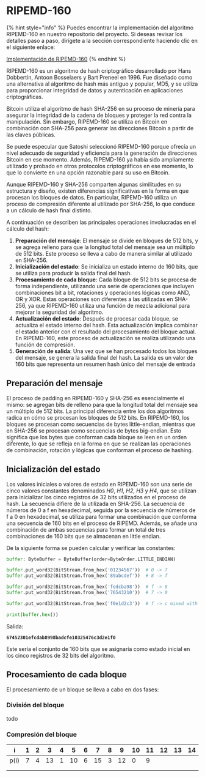 # RIPEMD-160

{% hint style="info" %}
Puedes encontrar la implementación del algoritmo RIPEMD-160 en nuestro repositorio del proyecto. Si deseas revisar los detalles paso a paso, dirígete a la sección correspondiente haciendo clic en el siguiente enlace:

[Implementación de RIPEMD-160](../../../understandingbitcoin/hash/sha256.py)
{% endhint %}

RIPEMD-160 es un algoritmo de hash criptográfico desarrollado por Hans Dobbertin, Antoon Bosselaers y Bart Preneel en 1996. Fue diseñado como una alternativa al algoritmo de hash más antiguo y popular, MD5, y se utiliza para proporcionar integridad de datos y autenticación en aplicaciones criptográficas.

Bitcoin utiliza el algoritmo de hash SHA-256 en su proceso de minería para asegurar la integridad de la cadena de bloques y proteger la red contra la manipulación. Sin embargo, RIPEMD-160 se utiliza en Bitcoin en combinación con SHA-256 para generar las direcciones Bitcoin a partir de las claves públicas.

Se puede especular que Satoshi seleccionó RIPEMD-160 porque ofrecía un nivel adecuado de seguridad y eficiencia para la generación de direcciones Bitcoin en ese momento. Además, RIPEMD-160 ya había sido ampliamente utilizado y probado en otros protocolos criptográficos en ese momento, lo que lo convierte en una opción razonable para su uso en Bitcoin.&#x20;

Aunque RIPEMD-160 y SHA-256 comparten algunas similitudes en su estructura y diseño, existen diferencias significativas en la forma en que procesan los bloques de datos. En particular, RIPEMD-160 utiliza un proceso de compresión diferente al utilizado por SHA-256, lo que conduce a un cálculo de hash final distinto.

A continuación se describen las principales operaciones involucradas en el cálculo del hash:

1. **Preparación del mensaje**: El mensaje se divide en bloques de 512 bits, y se agrega relleno para que la longitud total del mensaje sea un múltiplo de 512 bits. Este proceso se lleva a cabo de manera similar al utilizado en SHA-256.
2. **Inicialización del estado**: Se inicializa un estado interno de 160 bits, que se utiliza para producir la salida final del hash.&#x20;
3. **Procesamiento de cada bloque**: Cada bloque de 512 bits se procesa de forma independiente, utilizando una serie de operaciones que incluyen combinaciones bit a bit, rotaciones y operaciones lógicas como AND, OR y XOR. Estas operaciones son diferentes a las utilizadas en SHA-256, ya que RIPEMD-160 utiliza una función de mezcla adicional para mejorar la seguridad del algoritmo.
4. **Actualización del estado**: Después de procesar cada bloque, se actualiza el estado interno del hash. Esta actualización implica combinar el estado anterior con el resultado del procesamiento del bloque actual. En RIPEMD-160, este proceso de actualización se realiza utilizando una función de compresión.
5. **Generación de salida**: Una vez que se han procesado todos los bloques del mensaje, se genera la salida final del hash. La salida es un valor de 160 bits que representa un resumen hash único del mensaje de entrada

## Preparación del mensaje

El proceso de padding en RIPEMD-160 y SHA-256 es esencialmente el mismo: se agregan bits de relleno para que la longitud total del mensaje sea un múltiplo de 512 bits. La principal diferencia entre los dos algoritmos radica en cómo se procesan los bloques de 512 bits. En RIPEMD-160, los bloques se procesan como secuencias de bytes little-endian, mientras que en SHA-256 se procesan como secuencias de bytes big-endian. Esto significa que los bytes que conforman cada bloque se leen en un orden diferente, lo que se refleja en la forma en que se realizan las operaciones de combinación, rotación y lógicas que conforman el proceso de hashing.

## Inicialización del estado

Los valores iniciales o valores de estado en RIPEMD-160 son una serie de cinco valores constantes denominados _H0_, _H1_, _H2_, _H3_ y _H4_, que se utilizan para inicializar los cinco registros de 32 bits utilizados en el proceso de hash. La secuencia difiere de la utilizada en SHA-256. La secuencia de números de 0 a f en hexadecimal, seguida por la secuencia de números de f a 0 en hexadecimal, se utiliza para formar una combinación que conforma una secuencia de 160 bits en el proceso de RIPEMD. Además, se añade una combinación de ambas secuencias para formar un total de tres combinaciones de 160 bits que se almacenan en little endian.

De la siguiente forma se pueden calcular y verificar las constantes:

```python
buffer: ByteBuffer = ByteBuffer(order=ByteOrder.LITTLE_ENDIAN)

buffer.put_word32(BitStream.from_hex('01234567'))  # 0 -> 7
buffer.put_word32(BitStream.from_hex('89abcdef'))  # 8 -> f

buffer.put_word32(BitStream.from_hex('fedcba98'))  # f -> 8
buffer.put_word32(BitStream.from_hex('76543210'))  # 7 -> 0

buffer.put_word32(BitStream.from_hex('f0e1d2c3'))  # f -> c mixed with 0 -> 3

print(buffer.hex())
```

Salida:

<pre><code><strong>67452301efcdab8998badcfe10325476c3d2e1f0 
</strong></code></pre>

Este sería el conjunto de 160 bits que se asignaría como estado inicial en los cinco registros de 32 bits del algoritmo.

## **Procesamiento de cada bloque**

El procesamiento de un bloque se lleva a cabo en dos fases:

### División del bloque

todo

### Compresión del bloque

| i    | 1 | 2 | 3  | 4 | 5  | 6 | 7  | 8 | 9  | 10 | 11 | 12 | 13 | 14 | 15 |
| ---- | - | - | -- | - | -- | - | -- | - | -- | -- | -- | -- | -- | -- | -- |
| p(i) | 7 | 4 | 13 | 1 | 10 | 6 | 15 | 3 | 12 | 0  | 9  |    |    |    |    |
|      |   |   |    |   |    |   |    |   |    |    |    |    |    |    |    |
|      |   |   |    |   |    |   |    |   |    |    |    |    |    |    |    |

